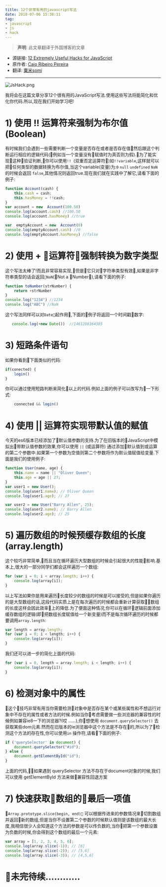 ```yaml
---
title: 12个非常有用的javascript写法
date: 2018-07-06 15:38:11
tag: 
- javascript
- js
- hack
---
```

> **声明**: 此文章翻译于外国博客的文章

- 源链接: [12 Extremely Useful Hacks for JavaScript](https://blog.jscrambler.com/12-extremely-useful-hacks-for-javascript/)
- 原作者: [Caio Ribeiro Pereira](https://blog.jscrambler.com/author/caio-pereira)
- 翻译: [粟米somi](https://somiframe.github.io)

****
![JsHack.png](https://blog.jscrambler.com/content/images/2016/12/12-javascripts-hacks.png)

我将会在这篇文章分享12个很有用的JavaScript写法.使用这些写法将能简化和优化你代码.所以,现在我们开始学习吧!

# 1) 使用 !! 运算符来强制为布尔值(Boolean)
有时候我们会遇到一些需要判断一个变量是否存在或者是否存在值然后跟这个判断运行相应的逻辑代码(例如当一个变量没有赋值时为真否则为假).为了能实现这种验证判断,你可以使用```!! ```(双重否定运算符)如``` !!variable ```,这样就可以把任何类型的数据转换为布尔值,当这个variable(变量)为:``` 0 ``` ``` null ``` ``` undefined ``` ``` NaN ``` 的时候会返回 ``` false ```,其他情况则返回true.现在我们就在实践中了解它,请看下面的例子:
```javascript
function Account(cash) {
    this.cash = cash;
    this.hasMoney = !!cash;
}
var account = new  Account(100.50)
console.log(account.cash) //100.50
console.log(account.hasMoney) //true

var  emptyAccount = new  Account(0)
console.log(emptyAccount.cash) //0
console.log(emptyAccount.hasMoney) //false
```
# 2) 使用 + 运算符强制转换为数字类型
这个写法太棒了!而且非常容易实现,但是它只对字符串类型有效,如果是非字符串类型的话会返回```NaN```(Not a Number),请看下面的例子:
```javascript
function toNumber(strNumber) {
    return +strNumber
}
console.log("1234") //1234
console.log("ABC") //NaN
```
这个写法同样可以对```Date```起作用,下面的例子将返回一个时间戳数字:
```javascript
   console.log(+new Date())  //1461288164385
```

# 3) 短路条件语句
如果你看到下面类似的代码:
```javascript
if(conected) {
    login()
}
```
你可以通过使用短路判断来简化以上的代码.例如上面的例子可以改写为一下形式:
```javascript
    connected && login()
```

# 4) 使用 || 运算符实现带默认值的赋值
今天的es6版本已经添加了默认值参数的支持.为了在旧版本的JavaScript中模拟出带默认值参数的效果,你可以使用 ```||``` (或运算符) 通过添加默认值到或运算的第二个参数中.如果第一个参数为空值则第二个参数将作为默认值赋值给变量.下面是我们的使用例子:
```javascript
function User(name, age) {  
    this.name = name || "Oliver Queen";
    this.age = age || 27;
}
var user1 = new User();  
console.log(user1.name); // Oliver Queen  
console.log(user1.age); // 27

var user2 = new User("Barry Allen", 25);  
console.log(user2.name); // Barry Allen  
console.log(user2.age); // 25 
```

# 5) 遍历数组的时候预缓存数组的长度(array.length)
这个较巧非常简单,而且当在循环遍历大型数组的时候会引起很大的性能影响.基本上,很大的一部分同学们都会这样遍历一个数组:
```javascript
for (var i = 0; i < array.length; i++) {  
    console.log(array[i]);
}
```
以上写法如果你是用来遍历长度较少的数组的时候是可以接受的,但是如果你遍历的是大型数组的话,这段代码实质上是在每次遍历的时候都会重新计算获取数组的长度这样会因此效率上的降低.为了便面这种情况,你可以在循环逻辑前面添加缓存数组的逻辑(即把数组长度赋值给一个新变量)而不是每次循环遍历的时候都要调用```array.length```:
```javascript
var length = array.length;  
for (var i = 0; i < length; i++) {  
    console.log(array[i]);
}
```
我们还可以进一步的简化上面的代码:
```javascript
for (var i = 0, length = array.length; i < length; i++) {  
    console.log(array[i]);
}
```

# 6) 检测对象中的属性

这个技巧非常有用当你需要检测对象中是否存在某个或某些属性和不想运行对象中不存在的属性或者方法的时候.例如当你考虑需要做一些浏览器的兼容性的时候例如兼容ie8一下的浏览器?(哎 ......),你想使用 ```document.querySelector()``` 去获取某些dom元素.然而在旧版本的ie浏览器中这个方法是不存在的,所以为了检测这个方法的存在性,你可以使用```in``` 操作符,请看下面的例子:
```javascript
if ('querySelector' in document) {  
    document.querySelector("#id");
} else {
    document.getElementById("id");
}
```
上面的代码,如果遇到 querySelector 方法不存在于document对象的时候,我们可以使用 getElementById 方法来做兼容性回退方案

# 7) 快速获取数组的最后一项值
```Array.prototype.slice(begin, end)``` 可以根据传进来的参数情况来切割数组并返回新的数组,但是当你不设置第二个参数的时候默认值则是该数组的最大长度,我相信很少人会知道这个方法的参数是可以传负数的,当你把第一个参数设置为负数的时候,你会得到这个数组的最后一个元素:
```javascript
var array = [1, 2, 3, 4, 5, 6];  
console.log(array.slice(-1)); // [6]  
console.log(array.slice(-2)); // [5,6]  
console.log(array.slice(-3)); // [4,5,6]  
```
# 未完待续............